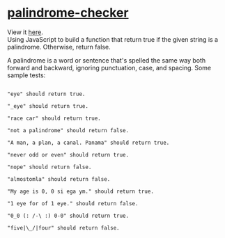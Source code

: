 # <a href="https://txlocnguyen.github.io/palindrome-checker/">palindrome-checker</a>
View it <a href="https://txlocnguyen.github.io/palindrome-checker/">here</a>.<br>
Using JavaScript to build a function that return true if the given string is a palindrome. Otherwise, return false.

A palindrome is a word or sentence that's spelled the same way both forward and backward, ignoring punctuation, case, and spacing.
Some sample tests:
```

"eye" should return true.

"_eye" should return true.

"race car" should return true.

"not a palindrome" should return false.

"A man, a plan, a canal. Panama" should return true.

"never odd or even" should return true.

"nope" should return false.

"almostomla" should return false.

"My age is 0, 0 si ega ym." should return true.

"1 eye for of 1 eye." should return false.

"0_0 (: /-\ :) 0-0" should return true.

"five|\_/|four" should return false.
```
